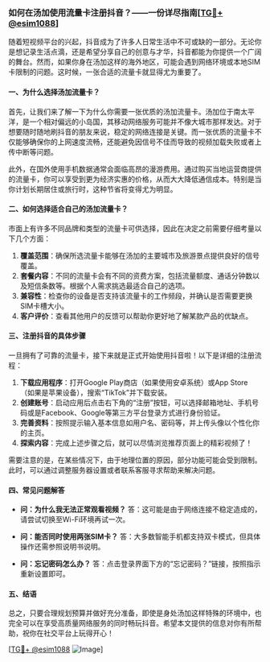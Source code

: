 ### 如何在汤加使用流量卡注册抖音？——一份详尽指南[[TG💪+ @esim1088](https://t.me/s/esim1088)]

随着短视频平台的兴起，抖音成为了许多人日常生活中不可或缺的一部分。无论你是想记录生活点滴，还是希望分享自己的创意与才华，抖音都能为你提供一个广阔的舞台。然而，如果你身在汤加这样的海外地区，可能会遇到网络环境或本地SIM卡限制的问题。这时候，一张合适的流量卡就显得尤为重要了。

#### 一、为什么选择汤加流量卡？

首先，让我们来了解一下为什么你需要一张优质的汤加流量卡。汤加位于南太平洋，是一个相对偏远的小岛国，其移动网络服务可能并不像大城市那样发达。对于想要随时随地刷抖音的朋友来说，稳定的网络连接是关键。而一张优质的流量卡不仅能够确保你的上网速度流畅，还能避免因信号不佳而导致的视频加载失败或者上传中断等问题。

此外，在国外使用手机数据通常会面临高昂的漫游费用。通过购买当地运营商提供的流量卡，你可以享受到更为经济实惠的价格，从而大大降低通信成本。特别是当你计划长期居住或旅行时，这种节省将变得尤为明显。

#### 二、如何选择适合自己的汤加流量卡？

市面上有许多不同品牌和类型的流量卡可供选择，因此在决定之前需要仔细考量以下几个方面：

1. **覆盖范围**：确保所选流量卡能够在汤加的主要城市及旅游景点提供良好的信号覆盖。
2. **套餐内容**：不同的流量卡会有不同的资费方案，包括流量额度、通话分钟数以及短信条数等。根据个人需求挑选最适合自己的选项。
3. **兼容性**：检查你的设备是否支持该流量卡的工作频段，并确认是否需要更换SIM卡槽大小。
4. **客户评价**：查看其他用户的反馈可以帮助你更好地了解某款产品的优缺点。

#### 三、注册抖音的具体步骤

一旦拥有了可靠的流量卡，接下来就是正式开始使用抖音啦！以下是详细的注册流程：

1. **下载应用程序**：打开Google Play商店（如果使用安卓系统）或App Store（如果是苹果设备），搜索“TikTok”并下载安装。
2. **创建账号**：启动应用后点击右下角的“注册”按钮，可以选择邮箱地址、手机号码或是Facebook、Google等第三方平台登录方式进行身份验证。
3. **完善资料**：按照提示输入基本信息如用户名、密码等，并上传头像以个性化你的主页。
4. **探索内容**：完成上述步骤之后，就可以尽情浏览推荐页面上的精彩视频了！

需要注意的是，在某些情况下，由于地理位置的原因，部分功能可能会受到限制。此时，可以通过调整服务器设置或者联系客服寻求帮助来解决问题。

#### 四、常见问题解答

- **问：为什么我无法正常观看视频？**
  答：这可能是由于网络连接不稳定造成的，请尝试切换至Wi-Fi环境再试一次。

- **问：能否同时使用两张SIM卡？**
  答：大多数智能手机都支持双卡模式，但具体操作还需参照说明书说明。

- **问：忘记密码怎么办？**
  答：点击登录界面下方的“忘记密码？”链接，按照指示重新设置即可。

#### 五、结语

总之，只要合理规划预算并做好充分准备，即使是身处汤加这样特殊的环境中，也完全可以在享受高质量网络服务的同时畅玩抖音。希望本文提供的信息对你有所帮助，祝你在社交平台上玩得开心！

[[TG💪+ @esim1088](https://t.me/s/esim1088) ![Image](https://i.postimg.cc/4NQfJmqS/Snipaste-2025-05-13-00-14-12.png)]